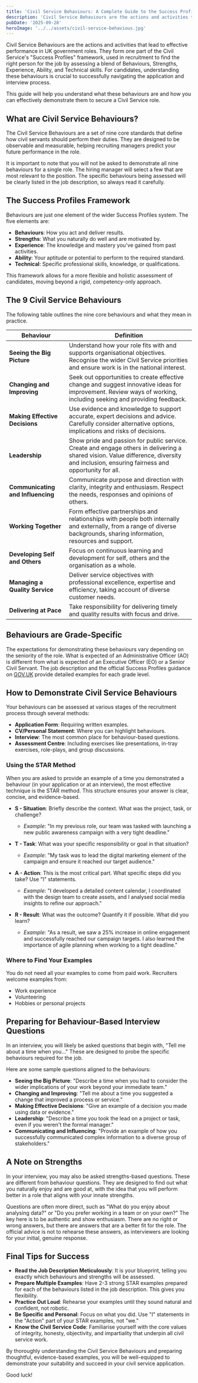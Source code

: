 ```yaml
---
title: 'Civil Service Behaviours: A Complete Guide to the Success Profiles Framework'
description: 'Civil Service Behaviours are the actions and activities that lead to effective performance in UK government roles. They form one part of the Civil Service''s "Success Profiles" framework, used in recruitment to find the right person for the job by assessing a blend of Behaviours, Strengths, Experience, Ability, and Technical skills.'
pubDate: '2025-09-28'
heroImage: '../../assets/civil-service-behavious.jpg'
---
```


Civil Service Behaviours are the actions and activities that lead to effective performance in UK government roles. They form one part of the Civil Service's "Success Profiles" framework, used in recruitment to find the right person for the job by assessing a blend of Behaviours, Strengths, Experience, Ability, and Technical skills. For candidates, understanding these behaviours is crucial to successfully navigating the application and interview process.

This guide will help you understand what these behaviours are and how you can effectively demonstrate them to secure a Civil Service role.

## What are Civil Service Behaviours?

The Civil Service Behaviours are a set of nine core standards that define how civil servants should perform their duties. They are designed to be observable and measurable, helping recruiting managers predict your future performance in the role.

It is important to note that you will not be asked to demonstrate all nine behaviours for a single role. The hiring manager will select a few that are most relevant to the position. The specific behaviours being assessed will be clearly listed in the job description, so always read it carefully.

## The Success Profiles Framework

Behaviours are just one element of the wider Success Profiles system. The five elements are:

- **Behaviours**: How you act and deliver results.
- **Strengths**: What you naturally do well and are motivated by.
- **Experience**: The knowledge and mastery you've gained from past activities.
- **Ability**: Your aptitude or potential to perform to the required standard.
- **Technical**: Specific professional skills, knowledge, or qualifications.

This framework allows for a more flexible and holistic assessment of candidates, moving beyond a rigid, competency-only approach.

## The 9 Civil Service Behaviours

The following table outlines the nine core behaviours and what they mean in practice.

| Behaviour | Definition |
|-----------|------------|
| **Seeing the Big Picture** | Understand how your role fits with and supports organisational objectives. Recognise the wider Civil Service priorities and ensure work is in the national interest. |
| **Changing and Improving** | Seek out opportunities to create effective change and suggest innovative ideas for improvement. Review ways of working, including seeking and providing feedback. |
| **Making Effective Decisions** | Use evidence and knowledge to support accurate, expert decisions and advice. Carefully consider alternative options, implications and risks of decisions. |
| **Leadership** | Show pride and passion for public service. Create and engage others in delivering a shared vision. Value difference, diversity and inclusion, ensuring fairness and opportunity for all. |
| **Communicating and Influencing** | Communicate purpose and direction with clarity, integrity and enthusiasm. Respect the needs, responses and opinions of others. |
| **Working Together** | Form effective partnerships and relationships with people both internally and externally, from a range of diverse backgrounds, sharing information, resources and support. |
| **Developing Self and Others** | Focus on continuous learning and development for self, others and the organisation as a whole. |
| **Managing a Quality Service** | Deliver service objectives with professional excellence, expertise and efficiency, taking account of diverse customer needs. |
| **Delivering at Pace** | Take responsibility for delivering timely and quality results with focus and drive. |

## Behaviours are Grade-Specific

The expectations for demonstrating these behaviours vary depending on the seniority of the role. What is expected of an Administrative Officer (AO) is different from what is expected of an Executive Officer (EO) or a Senior Civil Servant. The job description and the official Success Profiles guidance on [GOV.UK](https://www.gov.uk) provide detailed examples for each grade level.

## How to Demonstrate Civil Service Behaviours

Your behaviours can be assessed at various stages of the recruitment process through several methods:

- **Application Form**: Requiring written examples.
- **CV/Personal Statement**: Where you can highlight behaviours.
- **Interview**: The most common place for behaviour-based questions.
- **Assessment Centre**: Including exercises like presentations, in-tray exercises, role-plays, and group discussions.

### Using the STAR Method

When you are asked to provide an example of a time you demonstrated a behaviour (in your application or at an interview), the most effective technique is the STAR method. This structure ensures your answer is clear, concise, and evidence-based.

- **S - Situation**: Briefly describe the context. What was the project, task, or challenge? 
  - *Example*: "In my previous role, our team was tasked with launching a new public awareness campaign with a very tight deadline."

- **T - Task**: What was your specific responsibility or goal in that situation? 
  - *Example*: "My task was to lead the digital marketing element of the campaign and ensure it reached our target audience."

- **A - Action**: This is the most critical part. What specific steps did you take? Use "I" statements. 
  - *Example*: "I developed a detailed content calendar, I coordinated with the design team to create assets, and I analysed social media insights to refine our approach."

- **R - Result**: What was the outcome? Quantify it if possible. What did you learn? 
  - *Example*: "As a result, we saw a 25% increase in online engagement and successfully reached our campaign targets. I also learned the importance of agile planning when working to a tight deadline."

### Where to Find Your Examples

You do not need all your examples to come from paid work. Recruiters welcome examples from:

- Work experience
- Volunteering
- Hobbies or personal projects

## Preparing for Behaviour-Based Interview Questions

In an interview, you will likely be asked questions that begin with, "Tell me about a time when you..." These are designed to probe the specific behaviours required for the job.

Here are some sample questions aligned to the behaviours:

- **Seeing the Big Picture**: "Describe a time when you had to consider the wider implications of your work beyond your immediate team."
- **Changing and Improving**: "Tell me about a time you suggested a change that improved a process or service."
- **Making Effective Decisions**: "Give an example of a decision you made using data or evidence."
- **Leadership**: "Describe a time you took the lead on a project or task, even if you weren't the formal manager."
- **Communicating and Influencing**: "Provide an example of how you successfully communicated complex information to a diverse group of stakeholders."

## A Note on Strengths

In your interview, you may also be asked strengths-based questions. These are different from behaviour questions. They are designed to find out what you naturally enjoy and are good at, with the idea that you will perform better in a role that aligns with your innate strengths.

Questions are often more direct, such as "What do you enjoy about analysing data?" or "Do you prefer working in a team or on your own?" The key here is to be authentic and show enthusiasm. There are no right or wrong answers, but there are answers that are a better fit for the role. The official advice is not to rehearse these answers, as interviewers are looking for your initial, genuine response.

## Final Tips for Success

- **Read the Job Description Meticulously**: It is your blueprint, telling you exactly which behaviours and strengths will be assessed.
- **Prepare Multiple Examples**: Have 2-3 strong STAR examples prepared for each of the behaviours listed in the job description. This gives you flexibility.
- **Practice Out Loud**: Rehearse your examples until they sound natural and confident, not robotic.
- **Be Specific and Personal**: Focus on what you did. Use "I" statements in the "Action" part of your STAR examples, not "we."
- **Know the Civil Service Code**: Familiarise yourself with the core values of integrity, honesty, objectivity, and impartiality that underpin all civil service work.

By thoroughly understanding the Civil Service Behaviours and preparing thoughtful, evidence-based examples, you will be well-equipped to demonstrate your suitability and succeed in your civil service application.

Good luck!